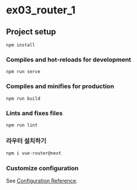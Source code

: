 # ex03_router_1

## Project setup
```
npm install
```

### Compiles and hot-reloads for development
```
npm run serve
```

### Compiles and minifies for production
```
npm run build
```

### Lints and fixes files
```
npm run lint
```

### 라우터 설치하기

```bash
npm i vue-router@next
```


### Customize configuration
See [Configuration Reference](https://cli.vuejs.org/config/).
